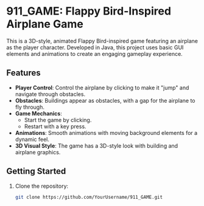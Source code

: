 # 911_GAME: Flappy Bird-Inspired Airplane Game

This is a 3D-style, animated Flappy Bird-inspired game featuring an airplane as the player character. Developed in Java, this project uses basic GUI elements and animations to create an engaging gameplay experience.

## Features
- **Player Control**: Control the airplane by clicking to make it "jump" and navigate through obstacles.
- **Obstacles**: Buildings appear as obstacles, with a gap for the airplane to fly through.
- **Game Mechanics**: 
  - Start the game by clicking.
  - Restart with a key press.
- **Animations**: Smooth animations with moving background elements for a dynamic feel.
- **3D Visual Style**: The game has a 3D-style look with building and airplane graphics.
  
## Getting Started
1. Clone the repository:
   ```bash
   git clone https://github.com/YourUsername/911_GAME.git
